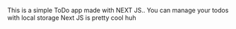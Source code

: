 This is a simple ToDo app made with NEXT JS..
You can manage your todos with local storage
Next JS is pretty cool huh
